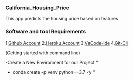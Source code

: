 ### California_Housing_Price
This app predicts the housing price based on features

### Software and tool Requirements
1.[Github Account](https://github.com) 
2.[Heroku Account](https://heroku.com) 
3.[VsCode-Ide](https://code.visualstudio.com/) 
4.[Git-Cli](https://git-scm.com/downloads) 

(Getting started with command line)

-Create a New Environment for our Project
'''
- conda create -p venv python==3.7 -y
'''